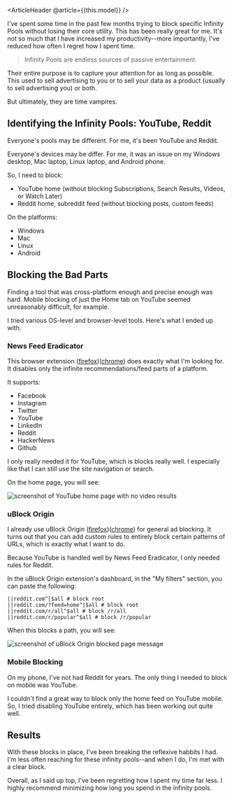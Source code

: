 <ArticleHeader @article={{this.model}} />

I've spent some time in the past few months trying to block specific Infinity Pools without losing their core utility. This has been really great for me. It's not so much that I have increased my productivity--more importantly, I've reduced how often I regret how I spent time.

> Infinity Pools are endless sources of passive entertainment.

Their entire purpose is to capture your attention for as long as possible. This used to sell advertising to you or to sell your data as a product (usually to sell advertising you) or both.

But ultimately, they are time vampires.


## Identifying the Infinity Pools: YouTube, Reddit

Everyone's pools may be different. For me, it's been YouTube and Reddit.

Everyone's devices may be differ. For me, it was an issue on my Windows desktop, Mac laptop, Linux laptop, and Android phone.

So, I need to block:

- YouTube home (without blocking Subscriptions, Search Results, Videos, or Watch Later)
- Reddit home, subreddit feed (without blocking posts, custom feeds)

On the platforms:

- Windows
- Mac
- Linux
- Android


## Blocking the Bad Parts

Finding a tool that was cross-platform enough and precise enough was hard. Mobile blocking of just the Home tab on YouTube seemed unreasonably difficult, for example.

I tried various OS-level and browser-level tools. Here's what I ended up with.


### News Feed Eradicator

This browser extension ([firefox](https://addons.mozilla.org/en-US/firefox/addon/news-feed-eradicator/))([chrome](https://chromewebstore.google.com/detail/news-feed-eradicator/fjcldmjmjhkklehbacihaiopjklihlgg?pli=1)) does exactly what I'm looking for. It disables only the infinite recommendations/feed parts of a platform.

It supports:
- Facebook
- Instagram
- Twitter
- YouTube
- LinkedIn
- Reddit
- HackerNews
- Github

I only really needed it for YouTube, which is blocks really well. I especially like that I can still use the site navigation or search.

On the home page, you will see:

![screenshot of YouTube home page with no video results](/assets/news-feed-eradicator-blocked.png)


### uBlock Origin

I already use uBlock Origin ([firefox](https://addons.mozilla.org/en-US/firefox/addon/ublock-origin/))([chrome](https://chromewebstore.google.com/detail/ublock-origin/cjpalhdlnbpafiamejdnhcphjbkeiagm)) for general ad blocking. It turns out that you can add custom rules to entirely block certain patterns of URLs, which is exactly what I want to do.

Because YouTube is handled well by News Feed Eradicator, I only needed rules for Reddit.

In the uBlock Origin extension's dashboard, in the "My filters" section, you can paste the following:

```
||reddit.com^|$all # block root
||reddit.com/?feed=home^|$all # block root
||reddit.com/r/all^$all # block /r/all
||reddit.com/r/popular^$all # block /r/popular
```

When this blocks a path, you will see:

![screenshot of uBlock Origin blocked page message](/assets/ublock-origin-blocked-path.png)


### Mobile Blocking

On my phone, I've not had Reddit for years. The only thing I needed to block on mobile was YouTube.

I couldn't find a great way to block only the home feed on YouTube mobile. So, I tried disabling YouTube entirely, which has been working out quite well.


## Results

With these blocks in place, I've been breaking the reflexive habbits I had. I'm less often reaching for these infinity pools--and when I do, I'm met with a clear block. 

Overall, as I said up top, I've been regretting how I spent my time far less. I highly recommend minimizing how long you spend in the infinity pools.

